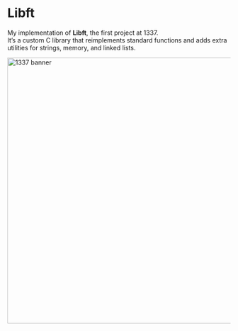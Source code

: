 # Libft

My implementation of **Libft**, the first project at 1337.  
It’s a custom C library that reimplements standard functions and adds extra utilities for strings, memory, and linked lists.

<img src="https://miro.medium.com/v2/resize:fit:1100/format:webp/1*3gOnS8dkzrKSbpnJSdDuQg.png" alt="1337 banner" width="600"/>

